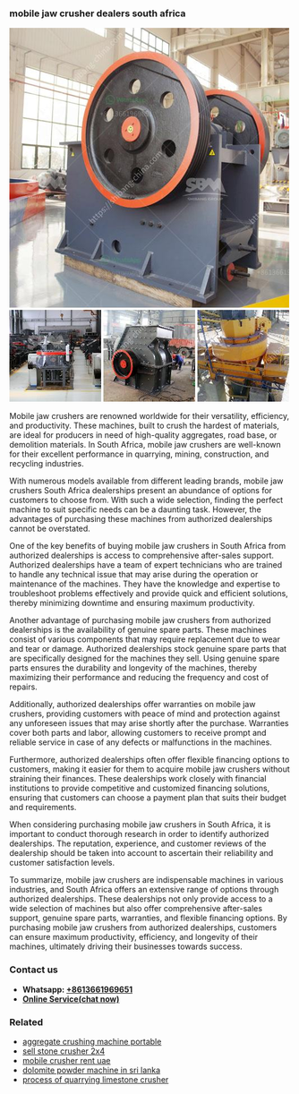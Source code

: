 <h3>mobile jaw crusher dealers south africa</h3><img src='1708587120.jpg' alt=''><p>Mobile jaw crushers are renowned worldwide for their versatility, efficiency, and productivity. These machines, built to crush the hardest of materials, are ideal for producers in need of high-quality aggregates, road base, or demolition materials. In South Africa, mobile jaw crushers are well-known for their excellent performance in quarrying, mining, construction, and recycling industries.</p><p>With numerous models available from different leading brands, mobile jaw crushers South Africa dealerships present an abundance of options for customers to choose from. With such a wide selection, finding the perfect machine to suit specific needs can be a daunting task. However, the advantages of purchasing these machines from authorized dealerships cannot be overstated.</p><p>One of the key benefits of buying mobile jaw crushers in South Africa from authorized dealerships is access to comprehensive after-sales support. Authorized dealerships have a team of expert technicians who are trained to handle any technical issue that may arise during the operation or maintenance of the machines. They have the knowledge and expertise to troubleshoot problems effectively and provide quick and efficient solutions, thereby minimizing downtime and ensuring maximum productivity.</p><p>Another advantage of purchasing mobile jaw crushers from authorized dealerships is the availability of genuine spare parts. These machines consist of various components that may require replacement due to wear and tear or damage. Authorized dealerships stock genuine spare parts that are specifically designed for the machines they sell. Using genuine spare parts ensures the durability and longevity of the machines, thereby maximizing their performance and reducing the frequency and cost of repairs.</p><p>Additionally, authorized dealerships offer warranties on mobile jaw crushers, providing customers with peace of mind and protection against any unforeseen issues that may arise shortly after the purchase. Warranties cover both parts and labor, allowing customers to receive prompt and reliable service in case of any defects or malfunctions in the machines.</p><p>Furthermore, authorized dealerships often offer flexible financing options to customers, making it easier for them to acquire mobile jaw crushers without straining their finances. These dealerships work closely with financial institutions to provide competitive and customized financing solutions, ensuring that customers can choose a payment plan that suits their budget and requirements.</p><p>When considering purchasing mobile jaw crushers in South Africa, it is important to conduct thorough research in order to identify authorized dealerships. The reputation, experience, and customer reviews of the dealership should be taken into account to ascertain their reliability and customer satisfaction levels.</p><p>To summarize, mobile jaw crushers are indispensable machines in various industries, and South Africa offers an extensive range of options through authorized dealerships. These dealerships not only provide access to a wide selection of machines but also offer comprehensive after-sales support, genuine spare parts, warranties, and flexible financing options. By purchasing mobile jaw crushers from authorized dealerships, customers can ensure maximum productivity, efficiency, and longevity of their machines, ultimately driving their businesses towards success.</p><h3>Contact us</h3><ul><li><strong>Whatsapp:&nbsp;<a href="https://wa.me/8613661969651">+8613661969651</a></strong></li><li><a href="https://swt.shibang-china.com/?git&amp;zhl&amp;mobile jaw crusher dealers south africa"><strong>Online Service(chat now)</strong></a></li></ul><h3>Related</h3><ul><li><a href='aggregate crushing machine portable.md'>aggregate crushing machine portable</a></li><li><a href='sell stone crusher 2x4.md'>sell stone crusher 2x4</a></li><li><a href='mobile crusher rent uae.md'>mobile crusher rent uae</a></li><li><a href='dolomite powder machine in sri lanka.md'>dolomite powder machine in sri lanka</a></li><li><a href='process of quarrying limestone crusher.md'>process of quarrying limestone crusher</a></li></ul>